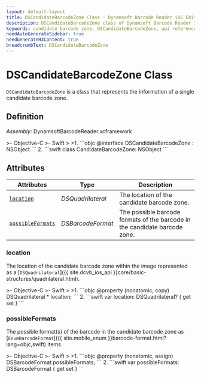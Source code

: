 ```yaml
---
layout: default-layout
title: DSCandidateBarcodeZone Class - Dynamsoft Barcode Reader iOS Edition
description: DSCandidateBarcodeZone class of Dynamsoft Barcode Reader iOS edition represents the information of a single candidate barcode zone.
keywords: candidate barcode zone, DSCandidateBarcodeZone, api reference
needAutoGenerateSidebar: true
needGenerateH3Content: true
breadcrumbText: DSCandidateBarcodeZone
---
```


# DSCandidateBarcodeZone Class

`DSCandidateBarcodeZone` is a class that represents the information of a single candidate barcode zone.

## Definition

*Assembly:* DynamsoftBarcodeReader.xcframework

<div class="sample-code-prefix"></div>
>- Objective-C
>- Swift
>
>1. 
```objc
@interface DSCandidateBarcodeZone : NSObject
```
2. 
```swift
class CandidateBarcodeZone: NSObject
```

## Attributes

| Attributes | Type | Description |
| ---------- | ---- | ----------- |
| [`location`](#location) | *DSQuadrilateral* | The location of the candidate barcode zone. |
| [`possibleFormats`](#possibleformats) | *DSBarcodeFormat* | The possible barcode formats of the barcode in the candidate barcode zone. |

### location

The location of the candidate barcode zone within the image represented as a [`DSQuadrilateral`]({{ site.dcvb_ios_api }}core/basic-structures/quadrilateral.html).

<div class="sample-code-prefix"></div>
>- Objective-C
>- Swift
>
>1. 
```objc
@property (nonatomic, copy) DSQuadrilateral * location;
```
2. 
```swift
var location: DSQuadrilateral? { get set }
```

### possibleFormats

The possible format(s) of the barcode in the candidate barcode zone as [`EnumBarcodeFormat`]({{ site.mobile_enum }}barcode-format.html?lang=objc,swift) items.

<div class="sample-code-prefix"></div>
>- Objective-C
>- Swift
>
>1. 
```objc
@property (nonatomic, assign) DSBarcodeFormat possibleFormats;
```
2. 
```swift
var possibleFormats: DSBarcodeFormat { get set }
```
